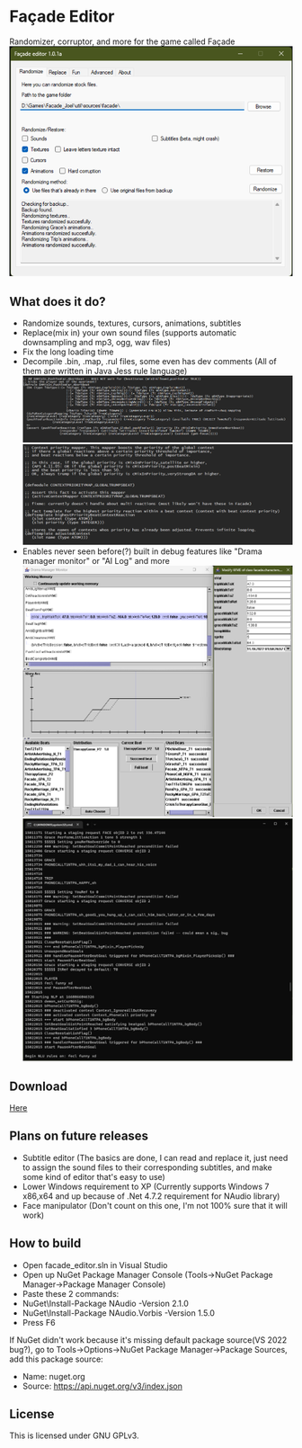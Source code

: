 # Façade Editor
Randomizer, corruptor, and more for the game called Façade
![form](./screenshots/form.png)
## What does it do?

- Randomize sounds, textures, cursors, animations, subtitles
- Replace(mix in) your own sound files (supports automatic downsampling and mp3, ogg, wav files) 
- Fix the long loading time
- Decompile .bin, .map, .rul files, some even has dev comments (All of them are written in Java Jess rule language)
![srcexample](./screenshots/srcexample.png)
![srcexample2](./screenshots/srcexample2.png)
- Enables never seen before(?) built in debug features like "Drama manager monitor" or "AI Log" and more
![dmm](./screenshots/dmm.png)
![console](./screenshots/console.png)

## Download

[Here](https://github.com/G4B33/facade_editor/releases)

## Plans on future releases

- Subtitle editor (The basics are done, I can read and replace it, just need to assign the sound files to their corresponding subtitles, and make some kind of editor that's easy to use)
- Lower Windows requirement to XP (Currently supports Windows 7 x86,x64 and up because of .Net 4.7.2 requirement for NAudio library)
- Face manipulator (Don't count on this one, I'm not 100% sure that it will work)

## How to build

- Open facade_editor.sln in Visual Studio
- Open up NuGet Package Manager Console (Tools->NuGet Package Manager->Package Manager Console)
- Paste these 2 commands:
- NuGet\Install-Package NAudio -Version 2.1.0
- NuGet\Install-Package NAudio.Vorbis -Version 1.5.0
- Press F6

If NuGet didn't work because it's missing default package source(VS 2022 bug?), go to Tools->Options->NuGet Package Manager->Package Sources, add this package source:
- Name: nuget.org
- Source: https://api.nuget.org/v3/index.json

## License

This is licensed under GNU GPLv3.
